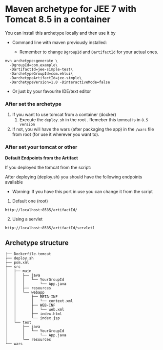# Maven archetype for JEE 7 with Tomcat 8.5 in a container

You can install this archetype locally and then use it by

- Command line with maven previously installed:
  
  - Remember to change `DgroupId` and `DartifactId` for your actual ones.

```
mvn archetype:generate \
  -DgroupId=com.example\
  -DartifactId=jee-simple-test\
  -DarchetypeGroupId=com.ehlui\
  -DarchetypeArtifactId=jee-simple\
  -DarchetypeVersion=1.0 -DinteractiveMode=false
```

- Or just by your favourite IDE/text editor

### After set the archetype

1. If you want to use tomcat from a container (docker)
   1. Execute the `deploy.sh` in the root
   . Remeber this tomcat is in `8.5 version`
2. If not, you will have the wars (after packaging the app) in the 
 `/wars` file from root (for use it wherever you want to).


### After set your tomcat or other

**Default Endpoints from the Artifact**

If you deployed the tomcat from the script:

After deploying (deploy.sh) you should have the following endpoints available
- Warning:  If you have this port in use you can change it from the script

1. Default one (root)

```
http://localhost:8585/artifactId/
```

2. Using a servlet

```
http://localhost:8585/artifactId/servlet1
```

## Archetype structure
`````
├── Dockerfile.tomcat
├── deploy.sh
├── pom.xml
├── src
│   ├── main
│   │   ├── java
│   │   │   └── YourGroupId
│   │   │       └── App.java
│   │   ├── resources
│   │   └── webapp
│   │       ├── META-INF
│   │       │   └── context.xml
│   │       ├── WEB-INF
│   │       │   └── web.xml
│   │       ├── index.html
│   │       └── index.jsp
│   └── test
│       ├── java
│       │   └── YourGroupId
│       │       └── App.java
│       └── resources
└── wars
`````